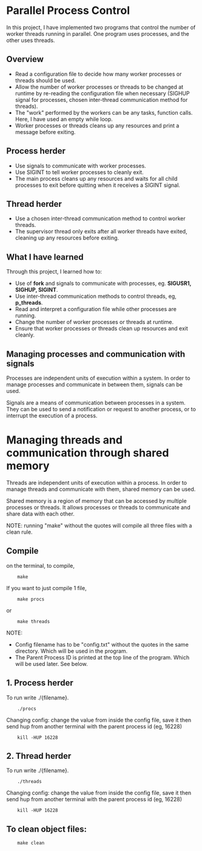 # Parallel Process Control
In this project, I have implemented two programs that control the number of worker threads running in parallel. One program uses processes, and the other uses threads.

## Overview
- Read a configuration file to decide how many worker processes or threads should be used.
- Allow the number of worker processes or threads to be changed at runtime by re-reading the configuration file when necessary (SIGHUP signal for processes, chosen inter-thread communication method for threads).
- The "work" performed by the workers can be any tasks, function calls. Here, I have used an empty while loop.
- Worker processes or threads cleans up any resources and print a message before exiting.

## Process herder
- Use signals to communicate with worker processes.
- Use SIGINT to tell worker processes to cleanly exit.
- The main process cleans up any resources and waits for all child processes to exit before quitting when it receives a SIGINT signal.

## Thread herder
- Use a chosen inter-thread communication method to control worker threads.
- The supervisor thread only exits after all worker threads have exited, cleaning up any resources before exiting.

## What I have learned
Through this project, I learned how to:

- Use of **fork** and signals to communicate with processes, eg. **SIGUSR1, SIGHUP, SIGINT**.
- Use inter-thread communication methods to control threads, eg, **p_threads**.
- Read and interpret a configuration file while other processes are running.
- Change the number of worker processes or threads at runtime.
- Ensure that worker processes or threads clean up resources and exit cleanly.

## Managing processes and communication with signals
Processes are independent units of execution within a system. In order to manage processes and communicate in between them, signals can be used.

Signals are a means of communication between processes in a system. They can be used to send a notification or request to another process, or to interrupt the execution of a process.

# Managing threads and communication through shared memory
Threads are independent units of execution within a process. In order to manage threads and communicate with them, shared memory can be used.

Shared memory is a region of memory that can be accessed by multiple processes or threads. It allows processes or threads to communicate and share data with each other.


NOTE: running "make" without the quotes will compile all three files with a clean rule. 

## Compile

on the terminal, to compile,
```
    make
```
If you want to just compile 1 file,
```
    make procs 
```
or 
```
    make threads 
```

NOTE: 
- Config filename has to be "config.txt" without the quotes in the same directory. Which will be used in the program.
- The Parent Process ID is printed at the top line of the program. Which will be used later. See below.

## 1. Process herder

To run write ./{filename}. 
```
    ./procs
```
Changing config: change the value from inside the config file, save it then send hup from another terminal with the parent process id (eg, 16228)
```
    kill -HUP 16228
```

## 2. Thread herder
To run write ./{filename}. 
```
    ./threads
```
Changing config: change the value from inside the config file, save it then send hup from another terminal with the parent process id (eg, 16228)
```
    kill -HUP 16228
```


## To clean object files:
```
    make clean
```
